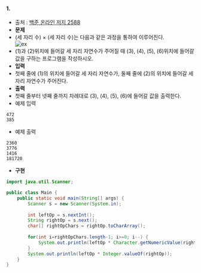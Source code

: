 #### 1.  
- 출처 : [백준 온라인 저지 2588](https://www.acmicpc.net/problem/2588)
- **문제**
 - (세 자리 수) × (세 자리 수)는 다음과 같은 과정을 통하여 이루어진다.  
 ![ex](https://github.com/ksu3101/TIL/blob/master/Algorithm/Images/f5NhGHVLM4Ix74DtJrwfC97KepPl27s%20(1).png)
 - (1)과 (2)위치에 들어갈 세 자리 자연수가 주어질 때 (3), (4), (5), (6)위치에 들어갈 값을 구하는 프로그램을 작성하시오.
- **입력**
 - 첫째 줄에 (1)의 위치에 들어갈 세 자리 자연수가, 둘째 줄에 (2)의 위치에 들어갈 세자리 자연수가 주어진다.
- **출력**
 - 첫째 줄부터 넷째 줄까지 차례대로 (3), (4), (5), (6)에 들어갈 값을 출력한다.
 - 예제 입력  
 ```
 472
 385
 ```
 - 예제 출력  
 ```
 2360
 3776
 1416
 181720
 ```
- **구현**
```java
import java.util.Scanner;

public class Main {
	public static void main(String[] args) {
		Scanner s = new Scanner(System.in);
		
		int leftOp = s.nextInt();
		String rightOp = s.next();
		char[] rightOpChars = rightOp.toCharArray();
				
		for(int i=rightOpChars.length-1; i>=0; i--) {
			System.out.println(leftOp * Character.getNumericValue(rightOpChars[i]));
		}
		System.out.println(leftOp * Integer.valueOf(rightOp));
	}
}
```
